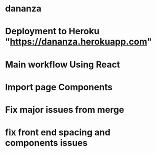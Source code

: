 # dananza
# Deployment to Heroku "https://dananza.herokuapp.com"
# Main workflow Using React
# Import page Components
# Fix major issues from merge
# fix front end spacing and components issues